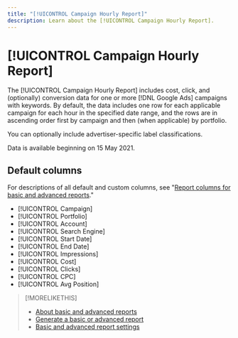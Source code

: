 ```yaml
---
title: "[!UICONTROL Campaign Hourly Report]"
description: Learn about the [!UICONTROL Campaign Hourly Report].
---
```

# [!UICONTROL Campaign Hourly Report]

The [!UICONTROL Campaign Hourly Report] includes cost, click, and (optionally) conversion data for one or more [!DNL Google Ads] campaigns with keywords. By default, the data includes one row for each applicable campaign for each hour in the specified  date range, and the rows are in ascending order first by campaign and then (when applicable) by portfolio.

You can optionally include advertiser-specific label classifications.

Data is available beginning on 15 May 2021. <!-- [Later: You can view data for the previous NN days.] -->

## Default columns

For descriptions of all default and custom columns, see "[Report columns for basic and advanced reports](basic-advanced-report-columns.md)."

* [!UICONTROL Campaign]
* [!UICONTROL Portfolio]
* [!UICONTROL Account]
* [!UICONTROL Search Engine]
* [!UICONTROL Start Date]
* [!UICONTROL End Date]
* [!UICONTROL Impressions]
* [!UICONTROL Cost]
* [!UICONTROL Clicks]
* [!UICONTROL CPC]
* [!UICONTROL Avg Position]

>[!MORELIKETHIS]
>
>* [About basic and advanced reports](basic-advanced-report-about.md)
>* [Generate a basic or advanced report](basic-advanced-report-generate.md)
>* [Basic and advanced report settings](basic-advanced-report-settings.md)
